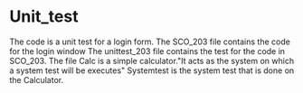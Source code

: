 # Unit_test
The code is a unit test for a login form.
The SCO_203 file contains the code for the login window
The unittest_203 file contains the test for the code in SCO_203.
The file Calc is a simple calculator."It acts as the system on which a system test will be executes"
Systemtest is the system test that is done on the Calculator.
